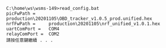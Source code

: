 
	C:\home\ws\wsms-149>read_config.bat
	picFwPath =     production\20201105\OBD_tracker_v1.0.5_prod.unified.hex
	nrfFwPath =     production\20201105\nrf_unified_v1.0.1.hex
	uartComPort =   COM4
	relayComPort =  COM2
	請按任意鍵繼續 . . .
